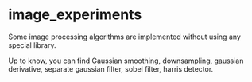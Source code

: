 # image_experiments

Some image processing algorithms are implemented without using any special library.

Up to know, you can find Gaussian smoothing, downsampling, gaussian derivative, separate gaussian filter, sobel filter, harris detector.
